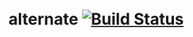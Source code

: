# alternate [![Build Status](https://circleci.com/gh/sgnh/alternate.svg?style=shield&circle-token=b0c8c7397215a338135f17ec7795fdf388ca2316)](https://circleci.com/gh/sgnh/alternate/tree/master)
